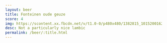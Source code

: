 ```yaml
---
layout: beer
title: Fonteinen oude geuze
score: 4
img: https://scontent.xx.fbcdn.net/v/t1.0-0/p480x480/1382815_10152001621173745_208469765_n.jpg?oh=f5dc3e82bd7032edcd9ee43b4188faea&oe=58759525
desc: Not a particularly nice lambic
permalink: /beer/:title.html
---
```

